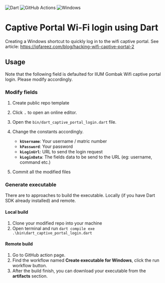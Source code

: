 ![Dart](https://img.shields.io/badge/dart-%230175C2.svg?style=for-the-badge&logo=dart&logoColor=white)
![GitHub Actions](https://img.shields.io/badge/github%20actions-%232671E5.svg?style=for-the-badge&logo=githubactions&logoColor=white)
![Windows](https://img.shields.io/badge/Windows-0078D6?style=for-the-badge&logo=windows&logoColor=white)

# Captive Portal Wi-Fi login using Dart

Creating a Windows shortcut to quickly log in to the wifi captive portal. See article: https://iqfareez.com/blog/hacking-wifi-captive-portal-2

## Usage

Note that the following field is defaulted for IIUM Gombak Wifi captive portal login. Please modify accordingly.

### Modify fields

1. Create public repo template
1. Click <kbd>.</kbd> to open an online editor.
1. Open the `bin/dart_captive_portal_login.dart` file.
1. Change the constants accordingly.

   - **`kUsername`**: Your username / matric number
   - **`kPassword`**: Your password
   - **`kLoginUrl`**: URL to send the login request
   - **`kLoginData`**: The fields data to be send to the URL (eg: username, command etc.)

1. Commit all the modified files

### Generate executable

There are to approaches to build the executable. Locally (if you have Dart SDK already installed) and remote.

#### Local build

1. Clone your modified repo into your machine
1. Open terminal and run `dart compile exe .\bin\dart_captive_portal_login.dart`

#### Remote build

1. Go to GitHub action page.
1. Find the workflow named **Create executable for Windows**, click the run workflow button.
1. After the build finish, you can download your executable from the **artifacts** section.
